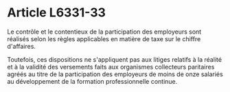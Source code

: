 # Article L6331-33

 

Le contrôle et le contentieux de la participation des employeurs sont réalisés selon les règles applicables en matière de taxe sur le chiffre d'affaires.

Toutefois, ces dispositions ne s'appliquent pas aux litiges relatifs à la réalité et à la validité des versements faits aux organismes collecteurs paritaires agréés au titre de la participation des employeurs de moins de onze salariés au développement de la formation professionnelle continue.